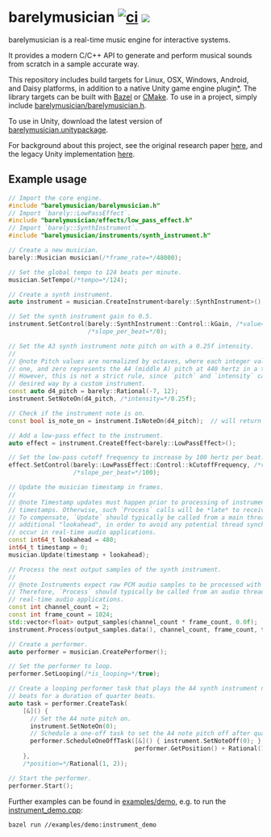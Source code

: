 barelymusician
[![ci](https://github.com/anokta/barelymusician/actions/workflows/ci.yml/badge.svg)](https://github.com/anokta/barelymusician/actions/workflows/ci.yml)
[![](https://img.shields.io/static/v1?label=sponsor&message=%E2%9D%A4&logo=GitHub&color=%23fe8e86)](https://github.com/sponsors/anokta)
==============

barelymusician is a real-time music engine for interactive systems.

It provides a modern C/C++ API to generate and perform musical sounds from scratch in a sample
accurate way.

[iOS]: ## "see issue #112 for the status of the upcoming iOS platform support"
This repository includes build targets for Linux, OSX, Windows, Android, and Daisy platforms, in
addition to a native Unity game engine plugin[*][iOS]. The library targets can be built with
[Bazel](https://bazel.build/) or [CMake](https://cmake.org/). To use in a project, simply include
[barelymusician/barelymusician.h](barelymusician/barelymusician.h).

To use in Unity, download the latest version of
[barelymusician.unitypackage](https://github.com/anokta/barelymusician/releases/latest/download/barelymusician.unitypackage).

For background about this project, see the original research paper
[here](http://www.aes.org/e-lib/browse.cfm?elib=17598), and the legacy Unity implementation
[here](https://github.com/anokta/barelyMusicianLegacy).

## Example usage

```cpp
// Import the core engine.
#include "barelymusician/barelymusician.h"
// Import `barely::LowPassEffect`.
#include "barelymusician/effects/low_pass_effect.h"
// Import `barely::SynthInstrument`.
#include "barelymusician/instruments/synth_instrument.h"

// Create a new musician.
barely::Musician musician(/*frame_rate=*/48000);

// Set the global tempo to 124 beats per minute.
musician.SetTempo(/*tempo=*/124);

// Create a synth instrument.
auto instrument = musician.CreateInstrument<barely::SynthInstrument>();

// Set the synth instrument gain to 0.5.
instrument.SetControl(barely::SynthInstrument::Control::kGain, /*value=*/Rational(1, 2),
                      /*slope_per_beat=*/0);

// Set the A3 synth instrument note pitch on with a 0.25f intensity.
//
// @note Pitch values are normalized by octaves, where each integer value of one shifts an octave by
// one, and zero represents the A4 (middle A) pitch at 440 hertz in a typical instrument definition.
// However, this is not a strict rule, since `pitch` and `intensity` can be interpreted in any
// desired way by a custom instrument.
const auto d4_pitch = barely::Rational(-7, 12);
instrument.SetNoteOn(d4_pitch, /*intensity=*/0.25f);

// Check if the instrument note is on.
const bool is_note_on = instrument.IsNoteOn(d4_pitch);  // will return true.

// Add a low-pass effect to the instrument.
auto effect = instrument.CreateEffect<barely::LowPassEffect>();

// Set the low-pass cutoff frequency to increase by 100 hertz per beat.
effect.SetControl(barely::LowPassEffect::Control::kCutoffFrequency, /*value=*/0,
                  /*slope_per_beat=*/100);

// Update the musician timestamp in frames.
//
// @note Timestamp updates must happen prior to processing of instruments with respective
// timestamps. Otherwise, such `Process` calls will be *late* to receive any relevant state changes.
// To compensate, `Update` should typically be called from a main thread update callback, with an
// additional "lookahead", in order to avoid any potential thread synchronization issues that could
// occur in real-time audio applications.
const int64_t lookahead = 480;
int64_t timestamp = 0;
musician.Update(timestamp + lookahead);

// Process the next output samples of the synth instrument.
//
// @note Instruments expect raw PCM audio samples to be processed with a synchronous call.
// Therefore, `Process` should typically be called from an audio thread process callback in
// real-time audio applications.
const int channel_count = 2;
const int frame_count = 1024;
std::vector<float> output_samples(channel_count * frame_count, 0.0f);
instrument.Process(output_samples.data(), channel_count, frame_count, timestamp);

// Create a performer.
auto performer = musician.CreatePerformer();

// Set the performer to loop.
performer.SetLooping(/*is_looping=*/true);

// Create a looping performer task that plays the A4 synth instrument note pitch at position half
// beats for a duration of quarter beats.
auto task = performer.CreateTask(
    [&]() {
      // Set the A4 note pitch on.
      instrument.SetNoteOn(0);
      // Schedule a one-off task to set the A4 note pitch off after quarter beats.
      performer.ScheduleOneOffTask([&]() { instrument.SetNoteOff(0); },
                                   performer.GetPosition() + Rational(1, 4));
    },
    /*position=*/Rational(1, 2));

// Start the performer.
performer.Start();
```

Further examples can be found in [examples/demo](examples/demo), e.g. to run the
[instrument_demo.cpp](examples/demo/instrument_demo.cpp):
```
bazel run //examples/demo:instrument_demo
```
